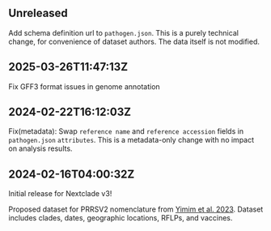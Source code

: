 ## Unreleased

Add schema definition url to `pathogen.json`. This is a purely technical change, for convenience of dataset authors. The data itself is not modified.

## 2025-03-26T11:47:13Z

Fix GFF3 format issues in genome annotation


## 2024-02-22T16:12:03Z

Fix(metadata): Swap `reference name` and `reference accession` fields in `pathogen.json` `attributes`. This is a metadata-only change with no impact on analysis results.

## 2024-02-16T04:00:32Z

Initial release for Nextclade v3!

Proposed dataset for PRRSV2 nomenclature from [Yimim et al. 2023](https://doi.org/10.1128/spectrum.02916-23). Dataset includes clades, dates, geographic locations,
RFLPs, and vaccines.

